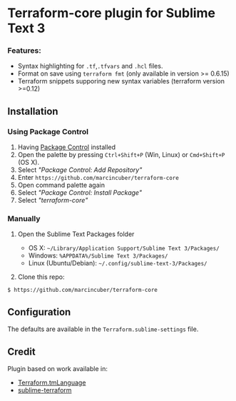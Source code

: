 Terraform-core plugin for Sublime Text 3
====================================

### Features:

* Syntax highlighting for `.tf`,`.tfvars` and `.hcl` files.
* Format on save using `terraform fmt` (only available in version >= 0.6.15)
* Terraform snippets supporing new syntax variables (terraform version >=0.12)

Installation
------------

### Using Package Control

1. Having [Package Control](https://packagecontrol.io/installation) installed
2. Open the palette by pressing `Ctrl+Shift+P` (Win, Linux) or `Cmd+Shift+P` (OS X).
3. Select _"Package Control: Add Repository"_
4. Enter `https://github.com/marcincuber/terraform-core`
5. Open command palette again
6. Select _"Package Control: Install Package"_
7. Select _"terraform-core"_

### Manually

1. Open the Sublime Text Packages folder
    - OS X: `~/Library/Application Support/Sublime Text 3/Packages/`
    - Windows: `%APPDATA%/Sublime Text 3/Packages/`
    - Linux (Ubuntu/Debian): `~/.config/sublime-text-3/Packages/`

2. Clone this repo:

```
$ https://github.com/marcincuber/terraform-core
```

## Configuration

The defaults are available in the `Terraform.sublime-settings` file.

## Credit

Plugin based on work available in:

- [Terraform.tmLanguage](https://github.com/alexlouden/Terraform.tmLanguage)
- [sublime-terraform](https://github.com/tmichel/sublime-terraform)
